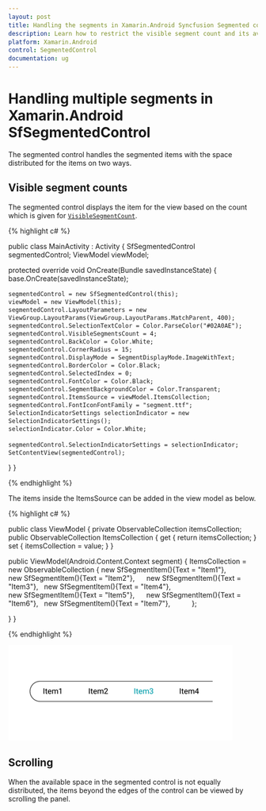 ```yaml
---
layout: post
title: Handling the segments in Xamarin.Android Syncfusion Segmented control 
description: Learn how to restrict the visible segment count and its available scrolling options in Xamarin.Android Segmented control.
platform: Xamarin.Android
control: SegmentedControl
documentation: ug
---
```


# Handling multiple segments in Xamarin.Android SfSegmentedControl

The segmented control handles the segmented items with the space distributed for the items on two ways.

## Visible segment counts

The segmented control displays the item for the view based on the count which is given for [`VisibleSegmentCount`](https://help.syncfusion.com/cr/xamarin-android/Syncfusion.Buttons.Android~Syncfusion.Android.Buttons.SfSegmentedControl~VisibleSegmentsCount.html). 

{% highlight c# %}

public class MainActivity : Activity
{
  SfSegmentedControl segmentedControl;
  ViewModel viewModel;

  protected override void OnCreate(Bundle savedInstanceState)
  {
    base.OnCreate(savedInstanceState);

    segmentedControl = new SfSegmentedControl(this);
    viewModel = new ViewModel(this);
    segmentedControl.LayoutParameters = new ViewGroup.LayoutParams(ViewGroup.LayoutParams.MatchParent, 400);
    segmentedControl.SelectionTextColor = Color.ParseColor("#02A0AE");
    segmentedControl.VisibleSegmentsCount = 4;
    segmentedControl.BackColor = Color.White;
    segmentedControl.CornerRadius = 15;
    segmentedControl.DisplayMode = SegmentDisplayMode.ImageWithText;
    segmentedControl.BorderColor = Color.Black;
    segmentedControl.SelectedIndex = 0;
    segmentedControl.FontColor = Color.Black;
    segmentedControl.SegmentBackgroundColor = Color.Transparent;
    segmentedControl.ItemsSource = viewModel.ItemsCollection;
    segmentedControl.FontIconFontFamily = "segment.ttf";
    SelectionIndicatorSettings selectionIndicator = new SelectionIndicatorSettings();
    selectionIndicator.Color = Color.White;

    segmentedControl.SelectionIndicatorSettings = selectionIndicator;
    SetContentView(segmentedControl);
  }
}

{% endhighlight %}

The items inside the ItemsSource can be added in the view model as below.

{% highlight c# %}

public class ViewModel
{
  private ObservableCollection<SfSegmentItem> itemsCollection;
  public ObservableCollection<SfSegmentItem> ItemsCollection
  {
    get { return itemsCollection; }
    set { itemsCollection = value; }
  }

  public ViewModel(Android.Content.Context segment)
  {
    ItemsCollection = new ObservableCollection<SfSegmentItem>
    {
      new SfSegmentItem(){Text = "Item1"},          
      new SfSegmentItem(){Text = "Item2"},     
      new SfSegmentItem(){Text = "Item3"},  
      new SfSegmentItem(){Text = "Item4"},          
      new SfSegmentItem(){Text = "Item5"},     
      new SfSegmentItem(){Text = "Item6"},  
      new SfSegmentItem(){Text = "Item7"},          
    };

  }
}

{% endhighlight %}

![Xamarin.Android SfSegmentedControl with four visible segment](images/Handling-multiple-segments/visiblesegment.png)

## Scrolling

When the available space in the segmented control is not equally distributed, the items beyond the edges of the control can be viewed by scrolling the panel.





